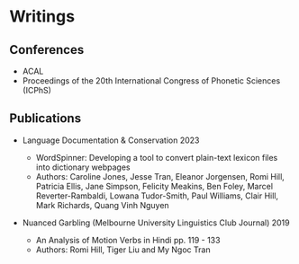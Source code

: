 # Writings

## Conferences 
- ACAL
- Proceedings of the 20th International Congress of Phonetic Sciences (ICPhS) 


## Publications
- Language Documentation & Conservation 2023
  - WordSpinner: Developing a tool to convert plain-text lexicon files into dictionary webpages
  - Authors: Caroline Jones, Jesse Tran, Eleanor Jorgensen, Romi Hill, Patricia Ellis, Jane Simpson, Felicity Meakins, Ben Foley, Marcel Reverter-Rambaldi, Lowana Tudor-Smith, Paul Williams, Clair Hill, Mark Richards,
Quang Vinh Nguyen
  
- Nuanced Garbling (Melbourne University Linguistics Club Journal) 2019
  - An Analysis of Motion Verbs in Hindi pp. 119 - 133
  - Authors: Romi Hill, Tiger Liu and My Ngoc Tran
